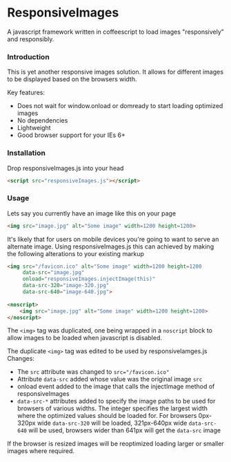 ResponsiveImages
================

A javascript framework written in coffeescript to load images "responsively" and responsibly.

### Introduction

This is yet another responsive images solution. It allows for different images to be displayed based on the browsers width.

Key features:
* Does not wait for window.onload or domready to start loading optimized images
* No dependencies
* Lightweight 
* Good browser support for your IEs 6+

### Installation

Drop responsiveImages.js into your head

```html
<script src="responsiveImages.js"></script>
```

### Usage

Lets say you currently have an image like this on your page

```html
<img src="image.jpg" alt="Some image" width=1200 height=1200>
```

It's likely that for users on mobile devices you're going to want to serve an alternate image.
Using responsiveImages.js this can achieved by making the following alterations to your existing markup

```html
<img src="/favicon.ico" alt="Some image" width=1200 height=1200
     data-src="image.jpg"
	 onload="responsiveImages.injectImage(this)" 
     data-src-320="image-320.jpg"
     data-src-640="image-640.jpg">
     
<noscript>
    <img src="image.jpg" alt="Some image" width=1200 height=1200>
</noscript>
```

The ``<img>`` tag was duplicated, one being wrapped in a ``noscript`` block to allow images to be loaded when javascript is disabled.

The duplicate ``<img>`` tag was edited to be used by responsiveIamges.js
Changes:
* The ``src`` attribute was changed to ``src="/favicon.ico"``
* Attribute ``data-src`` added whose value was the original image ``src``
* onload event added to the image that calls the injectImage method of responsiveImages
* ``data-src-*`` attributes added to specify the image paths to be used for browsers of various widths. The integer specifies the largest width where the optimized values should be loaded for. For browsers 0px-320px wide ``data-src-320`` will be loaded, 321px-640px wide ``data-src-640`` will be used, browsers wider than 641px will get the ``data-src`` image

If the browser is resized images will be reoptimized loading larger or smaller images where required.

